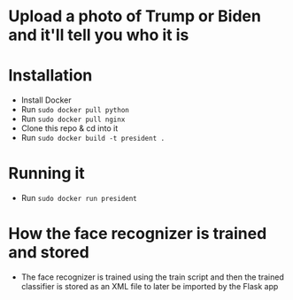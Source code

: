# Upload a photo of Trump or Biden and it'll tell you who it is

# Installation
- Install Docker
- Run `sudo docker pull python`
- Run `sudo docker pull nginx`
- Clone this repo & cd into it
- Run `sudo docker build -t president .`

# Running it
- Run `sudo docker run president`

# How the face recognizer is trained and stored

- The face recognizer is trained using the train script and then the trained classifier is stored as an XML file to later be imported by the Flask app
